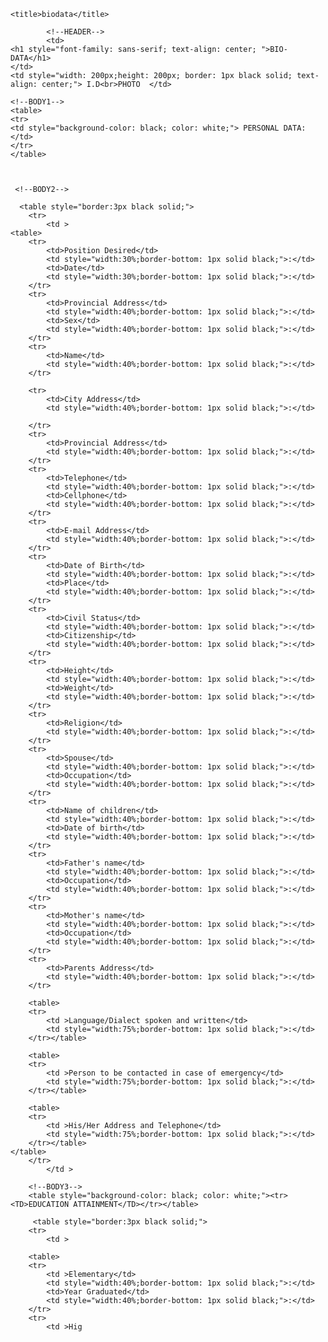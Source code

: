 <html>
<head>
    
    <title>biodata</title>
</head>

<style>
    
    table{
        font-family: sans-serif;
        width: 100%;
        
    }
    

</style>

<body>
    <table>
        <tr>

            <!--HEADER-->
            <td>
    <h1 style="font-family: sans-serif; text-align: center; ">BIO-DATA</h1>
    </td>
    <td style="width: 200px;height: 200px; border: 1px black solid; text-align: center;"> I.D<br>PHOTO  </td>
   
    <!--BODY1-->
    <table>
    <tr>
    <td style="background-color: black; color: white;"> PERSONAL DATA:</td>
    </tr>
    </table>


     
     <!--BODY2-->

      <table style="border:3px black solid;">
        <tr>
            <td >
    <table>
        <tr>
            <td>Position Desired</td>
            <td style="width:30%;border-bottom: 1px solid black;">:</td>
            <td>Date</td>
            <td style="width:30%;border-bottom: 1px solid black;">:</td>
        </tr>
        <tr>
            <td>Provincial Address</td>
            <td style="width:40%;border-bottom: 1px solid black;">:</td>
            <td>Sex</td>
            <td style="width:40%;border-bottom: 1px solid black;">:</td>
        </tr>
        <tr>
            <td>Name</td>
            <td style="width:40%;border-bottom: 1px solid black;">:</td>
        </tr>

        <tr>
            <td>City Address</td>
            <td style="width:40%;border-bottom: 1px solid black;">:</td>
            
        </tr>
        <tr>
            <td>Provincial Address</td>
            <td style="width:40%;border-bottom: 1px solid black;">:</td>
        </tr>
        <tr>
            <td>Telephone</td>
            <td style="width:40%;border-bottom: 1px solid black;">:</td>
            <td>Cellphone</td>
            <td style="width:40%;border-bottom: 1px solid black;">:</td>
        </tr>
        <tr>
            <td>E-mail Address</td>
            <td style="width:40%;border-bottom: 1px solid black;">:</td>
        </tr>
        <tr>
            <td>Date of Birth</td>
            <td style="width:40%;border-bottom: 1px solid black;">:</td>
            <td>Place</td>
            <td style="width:40%;border-bottom: 1px solid black;">:</td>
        </tr>
        <tr>
            <td>Civil Status</td>
            <td style="width:40%;border-bottom: 1px solid black;">:</td>
            <td>Citizenship</td>
            <td style="width:40%;border-bottom: 1px solid black;">:</td>
        </tr>
        <tr>
            <td>Height</td>
            <td style="width:40%;border-bottom: 1px solid black;">:</td>
            <td>Weight</td>
            <td style="width:40%;border-bottom: 1px solid black;">:</td>
        </tr>
        <tr>
            <td>Religion</td>
            <td style="width:40%;border-bottom: 1px solid black;">:</td>
        </tr>
        <tr>
            <td>Spouse</td>
            <td style="width:40%;border-bottom: 1px solid black;">:</td>
            <td>Occupation</td>
            <td style="width:40%;border-bottom: 1px solid black;">:</td>
        </tr>
        <tr>
            <td>Name of children</td>
            <td style="width:40%;border-bottom: 1px solid black;">:</td>
            <td>Date of birth</td>
            <td style="width:40%;border-bottom: 1px solid black;">:</td>
        </tr>
        <tr>
            <td>Father's name</td>
            <td style="width:40%;border-bottom: 1px solid black;">:</td>
            <td>Occupation</td>
            <td style="width:40%;border-bottom: 1px solid black;">:</td>
        </tr>
        <tr>
            <td>Mother's name</td>
            <td style="width:40%;border-bottom: 1px solid black;">:</td>
            <td>Occupation</td>
            <td style="width:40%;border-bottom: 1px solid black;">:</td>
        </tr>
        <tr>
            <td>Parents Address</td>
            <td style="width:40%;border-bottom: 1px solid black;">:</td>
        </tr>
        
        <table>
        <tr>
            <td >Language/Dialect spoken and written</td>
            <td style="width:75%;border-bottom: 1px solid black;">:</td>
        </tr></table>

        <table>
        <tr>
            <td >Person to be contacted in case of emergency</td>
            <td style="width:75%;border-bottom: 1px solid black;">:</td>
        </tr></table>

        <table>
        <tr>
            <td >His/Her Address and Telephone</td>
            <td style="width:75%;border-bottom: 1px solid black;">:</td>
        </tr></table>
    </table>
        </tr>
            </td >

        <!--BODY3-->
        <table style="background-color: black; color: white;"><tr><TD>EDUCATION ATTAINMENT</TD></tr></table>

         <table style="border:3px black solid;">
        <tr>
            <td >
        
        <table>
        <tr>
            <td >Elementary</td>
            <td style="width:40%;border-bottom: 1px solid black;">:</td>
            <td>Year Graduated</td>
            <td style="width:40%;border-bottom: 1px solid black;">:</td>
        </tr>
        <tr>
            <td >Hig
